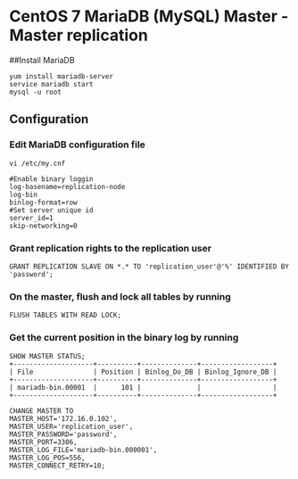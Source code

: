 # CentOS 7 MariaDB (MySQL) Master - Master replication
##Install MariaDB

    yum install mariadb-server
    service mariadb start
    mysql -u root
    
## Configuration
### Edit MariaDB configuration file

    vi /etc/my.cnf

    #Enable binary loggin
    log-basename=replication-node
    log-bin
    binlog-format=row
    #Set server unique id
    server_id=1
    skip-networking=0

### Grant replication rights to the replication user
    
    GRANT REPLICATION SLAVE ON *.* TO 'replication_user'@'%' IDENTIFIED BY 'password';
    
### On the master, flush and lock all tables by running 
    
    FLUSH TABLES WITH READ LOCK;
    
### Get the current position in the binary log by running 
    
    SHOW MASTER STATUS;
    +--------------------+----------+--------------+------------------+
    | File               | Position | Binlog_Do_DB | Binlog_Ignore_DB |
    +--------------------+----------+--------------+------------------+
    | mariadb-bin.00001  |      101 |              |                  |
    +--------------------+----------+--------------+------------------+

    CHANGE MASTER TO 
    MASTER_HOST='172.16.0.102', 
    MASTER_USER='replication_user', 
    MASTER_PASSWORD='password', 
    MASTER_PORT=3306, 
    MASTER_LOG_FILE='mariadb-bin.000001', 
    MASTER_LOG_POS=556, 
    MASTER_CONNECT_RETRY=10;
